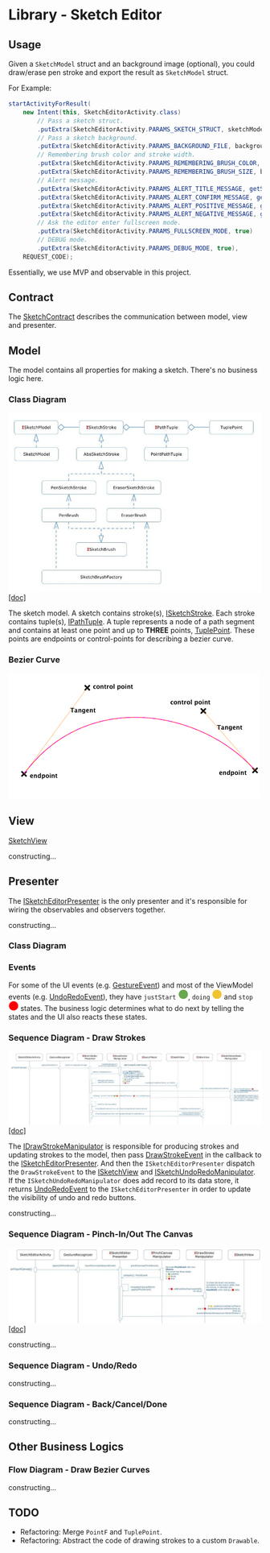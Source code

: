 Library - Sketch Editor
===

Usage
---

Given a `SketchModel` struct and an background image (optional), you could draw/erase pen stroke and export the result as `SketchModel` struct.

For Example:

```java
startActivityForResult(
    new Intent(this, SketchEditorActivity.class)
        // Pass a sketch struct.
        .putExtra(SketchEditorActivity.PARAMS_SKETCH_STRUCT, sketchModel)
        // Pass a sketch background.
        .putExtra(SketchEditorActivity.PARAMS_BACKGROUND_FILE, background)
        // Remembering brush color and stroke width.
        .putExtra(SketchEditorActivity.PARAMS_REMEMBERING_BRUSH_COLOR, brushColor)
        .putExtra(SketchEditorActivity.PARAMS_REMEMBERING_BRUSH_SIZE, brushSize)
        // Alert message.
        .putExtra(SketchEditorActivity.PARAMS_ALERT_TITLE_MESSAGE, getString(R.string.doodle_clear_title))
        .putExtra(SketchEditorActivity.PARAMS_ALERT_CONFIRM_MESSAGE, getString(R.string.doodle_clear_message))
        .putExtra(SketchEditorActivity.PARAMS_ALERT_POSITIVE_MESSAGE, getString(R.string.doodle_clear_ok))
        .putExtra(SketchEditorActivity.PARAMS_ALERT_NEGATIVE_MESSAGE, getString(R.string.doodle_clear_cancel))
        // Ask the editor enter fullscreen mode.
        .putExtra(SketchEditorActivity.PARAMS_FULLSCREEN_MODE, true)
        // DEBUG mode.
        .putExtra(SketchEditorActivity.PARAMS_DEBUG_MODE, true),
    REQUEST_CODE);
```

Essentially, we use MVP and observable in this project.

Contract
---

The [SketchContract](src/main/java/com/cardinalblue/lib/doodle/protocol/SketchContract.java) describes the communication between model, view and presenter.

Model
---

The model contains all properties for making a sketch. There's no business logic here. 

### Class Diagram

![alt text](docs/class-diagram_-_sketch-data.jpg "class diagram for the model")
[[doc]](https://docs.google.com/a/cardinalblue.com/drawings/d/1KL_EVm_c-dMBjsVg-QAQVRAxkfFSf7obD2A6Ppv78eU/edit?usp=sharing)

The sketch model. A sketch contains stroke(s), [ISketchStroke](src/main/java/com/cardinalblue/lib/doodle/protocol/ISketchStroke.java). Each stroke contains tuple(s), [IPathTuple](src/main/java/com/cardinalblue/lib/doodle/protocol/IPathTuple.java). A tuple represents a node of a path segment and contains at least one point and up to **THREE** points, [TuplePoint](src/main/java/com/cardinalblue/lib/doodle/data/TuplePoint.java). These points are endpoints or control-points for describing a bezier curve.

### Bezier Curve

![alt text](docs/figure-bezier-curve.png "bezier curve")

View
---

[SketchView](src/main/java/com/cardinalblue/lib/doodle/view/SketchView.java)

constructing...

Presenter
---

The [ISketchEditorPresenter](src/main/java/com/cardinalblue/lib/doodle/controller/SketchEditorPresenter.java) is the only presenter and it's responsible for wiring the observables and observers together.

constructing...

### Class Diagram

### Events

For some of the UI events (e.g. [GestureEvent](src/main/java/com/cardinalblue/lib/doodle/event/GestureEvent.java)) and most of the ViewModel events (e.g. [UndoRedoEvent](src/main/java/com/cardinalblue/lib/doodle/event/UndoRedoEvent.java)), they have `justStart` ![alt text](docs/figure-state-just-start.png "just start"), `doing` ![alt text](docs/figure-state-doing.png "just start") and `stop` ![alt text](docs/figure-state-stop.png "just start") states. The business logic determines what to do next by telling the states and the UI also reacts these states.

### Sequence Diagram - Draw Strokes
![alt text](docs/sequence-diagram_-_drawing-strokes.jpg "sequence diagram for touching canvas")
[[doc]](https://docs.google.com/a/cardinalblue.com/drawings/d/1Y5YjenJWTdmFiwFQHer-zMZw6ADbHbKtfPYRu-kNAvk/edit?usp=sharing)

The [IDrawStrokeManipulator](src/main/java/com/cardinalblue/lib/doodle/controller/DrawStrokeManipulator.java) is responsible for producing strokes and updating strokes to the model, then pass [DrawStrokeEvent](src/main/java/com/cardinalblue/lib/doodle/event/DrawStrokeEvent.java) in the callback to the [ISketchEditorPresenter](src/main/java/com/cardinalblue/lib/doodle/controller/SketchEditorPresenter.java). And then the `ISketchEditorPresenter` dispatch the `DrawStrokeEvent` to the [ISketchView](src/main/java/com/cardinalblue/lib/doodle/view/SketchView.java) and [ISketchUndoRedoManipulator](src/main/java/com/cardinalblue/lib/doodle/controller/SketchUndoRedoManipulator.java). If the `ISketchUndoRedoManipulator` does add record to its data store, it returns [UndoRedoEvent](src/main/java/com/cardinalblue/lib/doodle/event/UndoRedoEvent.java) to the `ISketchEditorPresenter` in order to update the visibility of undo and redo buttons.

constructing...

### Sequence Diagram - Pinch-In/Out The Canvas
![alt text](docs/sequence-diagram_-_pinch-in-out-the-canvas.jpg "sequence diagram for pinching-in/out canvas")
[[doc]](https://docs.google.com/a/cardinalblue.com/drawings/d/1kGcxmITnAg1OaYHae29k5h_ANeqc75SBRQJOjrKbP-k/edit?usp=sharing)

constructing...

### Sequence Diagram - Undo/Redo

constructing...

### Sequence Diagram - Back/Cancel/Done

constructing...

Other Business Logics
---

### Flow Diagram - Draw Bezier Curves
constructing...

TODO
---

- Refactoring: Merge `PointF` and `TuplePoint`.
- Refactoring: Abstract the code of drawing strokes to a custom `Drawable`.
